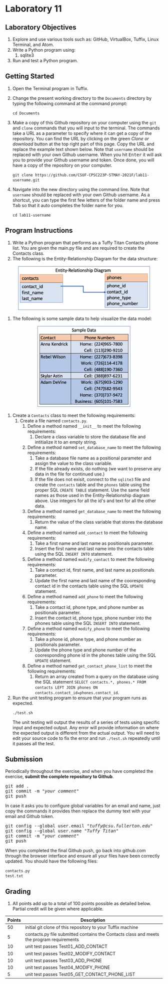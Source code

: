 # Laboratory 11

## Laboratory Objectives
1. Explore and use various tools such as: GitHub, VirtualBox, Tuffix, Linux Terminal, and Atom.
1. Write a Python program using:
     1. sqlite3
1. Run and test a Python program.

## Getting Started
1. Open the Terminal program in Tuffix.
1. Change the present working directory to the `Documents` directory by typing the following command at the command prompt:

    ```
    cd Documents
    ```

1. Make a copy of this Github repository on your computer using the `git` and `clone` commands that you will input to the terminal. The commands take a URL as a parameter to specify where it can get a copy of the repository. You can find the URL by clicking on the green *Clone or download* button at the top right part of this page. Copy the URL and replace the example text shown below. Note that `username` should be replaced with your own Github username. When you hit <kbd>Enter</kbd> it will ask you to provide your Github username and token. Once done, you will have a copy of the repository on your computer.
    ```
    git clone https://github.com/CSUF-CPSC223P-STMAY-2021F/lab11-username.git
    ```
1. Navigate into the new directory using the command line. Note that `username` should be replaced with your own Github username.  As a shortcut, you can type the first few letters of the folder name and press <kbd>Tab</kbd> so that it auto completes the folder name for you.

     ```
     cd lab11-username
     ```
     
## Program Instructions
1. Write a Python program that performs as a Tuffy Titan Contacts phone list.  You are given the main.py file and are required to create the Contacts class.
1. The following is the Entity-Relationship Diagram for the data structure:

<p align="center">
  <img src="./lab11_er_diagram.png" width="425" title="Entity-Relationship Diagram">
</p>

1. The following is some sample data to help visualize the data model:

<p align="center">
  <img src="./lab11_sample_data.png" width="300" title="Sample Data">
</p>

1. Create a `Contacts` class to meet the following requirements:
     1. Create a file named `contacts.py`.
          1. Define a method named `__init__` to meet the following requirements:  
               1. Declare a class variable to store the database file and intitialize it to an empty string.
          1. Define a method named `set_database_name` to meet the following requirements:  
               1. Take a database file name as a positional parameter and assign the value to the class variable.
               2. If the file already exists, do nothing (we want to preserve any data in the file for continued use.)
               3. If the file does not exisit, connect to the `sqlite3` file and create the `contacts` table and the `phones` table using the proper SQL `CREATE TABLE` statement.  Use the same field names as those used in the Entity-Relationship diagram above.  Use integers for all the id's and text for all the other data.
          1. Define a method named `get_database_name` to meet the following requirements:
               1. Return the value of the class variable that stores the database name.
          1. Define a method named `add_contact` to meet the following requirements:
               1. Take a first name and last name as positionals parameter.
               2. Insert the first name and last name into the contacts table using the SQL `INSERT INTO` statement.
          1. Define a method named `modify_contact` to meet the following requirements:
               1. Take a contact id, first name, and last name as positionals parameter.
               2. Update the first name and last name of the cooresponding contact id in the contacts table using the SQL `UPDATE` statement.
          1. Define a method named `add_phone` to meet the following requirements:
               1. Take a contact id, phone type, and phone number as positionals parameter.
               2. Insert the contact id, phone type, phone number into the phones table using the SQL `INSERT INTO` statement.
          1. Define a method named `modify_phone` to meet the following requirements:
               1. Take a phone id, phone type, and phone number as positionals parameter.
               1. Update the phone type and phone number of the cooresponding phone id in the phones table using the SQL `UPDATE` statement.
          1. Define a method named `get_contact_phone_list` to meet the following requirements:
               1. Return an array created from a query on the database using the SQL statement `SELECT contacts.*, phones.* FROM contacts LEFT JOIN phones ON contacts.contact_id=phones.contact_id`.
1. Run the unit testing program to ensure that your program runs as expected.
    ```
    ./test.sh
    ```
    The unit testing will output the results of a series of tests using specific input and expected output.  Any error will provide information on where the expected output is different from the actual output.  You will need to edit your source code to fix the error and run `./test.sh` repeatedly until it passes all the test.

## Submission
Periodically throughout the exercise, and when you have completed the exercise, **submit the complete repository to Github**.

   <pre>git add .<br>git commit -m "<i>your comment</i>"<br>git push</pre>

In case it asks you  to configure global variables for an email and name, just copy the commands it provides then replace the dummy text with your email and Github token.

   <pre>git config --global user.email "<i>tuffy@csu.fullerton.edu</i>"<br>git config --global user.name "<i>Tuffy Titan</i>"<br>git commit -m "<i>your comment</i>"<br>git push</pre>

When you completed the final Github push, go back into github.com through the browser interface and ensure all your files have been correctly updated.  You should have the following files:
```
contacts.py
test.txt
```
    
## Grading
1. All points add up to a total of 100 points possible as detailed below.  Partial credit will be given where applicable.

| Points | Description |
| --- | --- |
|50|initial git clone of this repository to your Tuffix machine|
|5|contacts.py file submitted contains the Contacts class and meets the program requirements|
|10|unit test passes Test01_ADD_CONTACT|
|10|unit test passes Test02_MODIFY_CONTACT|
|10|unit test passes Test03_ADD_PHONE|
|10|unit test passes Test04_MODIFY_PHONE|
|5|unit test passes Test05_GET_CONTACT_PHONE_LIST|
